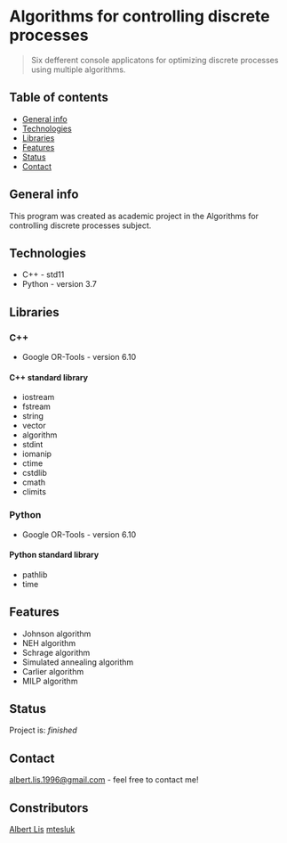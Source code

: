 # Algorithms for controlling discrete processes
> Six defferent console applicatons for optimizing discrete processes using multiple algorithms.

## Table of contents
* [General info](#general-info)
* [Technologies](#technologies)
* [Libraries](#libraries)
* [Features](#features)
* [Status](#status)
* [Contact](#contact)

## General info
This program was created as academic project in the Algorithms for controlling discrete processes subject. 

## Technologies 
* C++ - std11
* Python - version 3.7

## Libraries
### C++
* Google OR-Tools - version 6.10
#### C++ standard library
* iostream
* fstream
* string
* vector
* algorithm
* stdint
* iomanip
* ctime
* cstdlib
* cmath
* climits
### Python
* Google OR-Tools - version 6.10
#### Python standard library
* pathlib
* time

## Features
- Johnson algorithm
- NEH algorithm
- Schrage algorithm
- Simulated annealing algorithm
- Carlier algorithm
- MILP algorithm

## Status
Project is: _finished_

## Contact
albert.lis.1996@gmail.com - feel free to contact me!

## Constributors
[Albert Lis](https://github.com/albertlis) [mtesluk](https://github.com/mtesluk)
